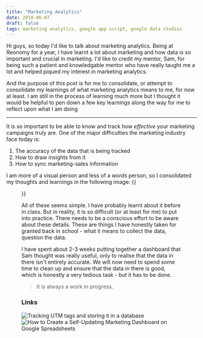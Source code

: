 ```yaml
---
title: "Marketing Analytics"
date: 2018-06-07
draft: false
tags: marketing analytics, google app script, google data studios
---
```


Hi guys, so today I'd like to talk about marketing analytics. Being at Reonomy for a year, I have learnt a lot about marketing and how data is so important and crucial in marketing. I'd like to credit my mentor, Sam, for being such a patient and knowledgable mentor who have really taught me a lot and helped piqued my interest in marketing analytics. 

And the purpose of this post is for me to consolidate, or attempt to consolidate my learnings of what marketing analytics means to me, for now at least. I am still in the process of learning much more but I thought it would be helpful to pen down a few key learnings along the way for me to reflect upon what I am doing

---

It is so important to be able to know and track how _effective_ your marketing campaigns truly are. One of the major difficulties the marketing industry face today is:

1. The accuracy of the data that is being tracked
2. How to draw insights from it
3. How to sync marketing-sales information

I am more of a visual person and less of a _words_ person, so I consolidated my thoughts and learnings in the following image:
{{<figure src="/static/posts/marketing_difficulties.png" alt= "Learning the difficulties in Marketing" caption="Learning the difficulties in Marketing">}}

All of these seems simple. I have probably learnt about it before in class. But in reality, it is so difficult (or at least for me) to put into practice. There needs to be a conscious effort to be aware about these details. These are things I have honestly taken for granted back in school - what it means to collect the data, question the data. 

I have spent about 2-3 weeks putting together a dashboard that Sam thought was really useful, only to realise that the data in there isn't entirely accurate. We will now need to spend some time to clean up and ensure that the data in there is good, which is honestly a very tedious task - but it has to be done. 

> It is always a work in progress.

### Links

![Tracking UTM tags and storing it in a database][1]
![How to Create a Self-Updating Marketing Dashboard on Google Spreadsheets][2]


[1]: (https://jennamolby.com/how-to-use-cookies-to-capture-url-parameters/) 
[2]: (https://goo.gl/J2hmB5)
